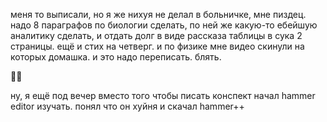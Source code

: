 меня то выписали, но я же нихуя не делал в больничке, мне пиздец. надо 8 параграфов по биологии сделать, по ней же какую-то ебейшую аналитику сделать, и отдать долг в виде рассказа таблицы в сука 2 страницы. ещё и стих на четверг. и по физике мне видео скинули на которых домашка. и это надо переписать. блять.

🗿🚬

ну, я ещё под вечер вместо того чтобы писать конспект начал hammer editor изучать. понял что он хуйня и скачал hammer++
